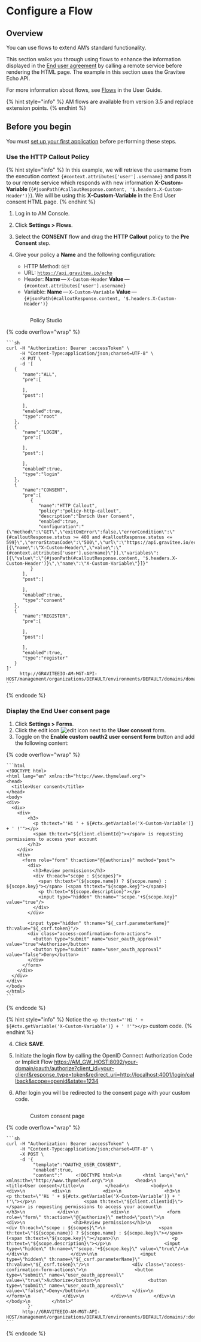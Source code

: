 # Configure a Flow

## Overview

You can use flows to extend AM’s standard functionality.

This section walks you through using flows to enhance the information displayed in the [End user agreement](../../guides/user-management/user-consent.md) by calling a remote service before rendering the HTML page. The example in this section uses the Gravitee Echo API.

For more information about flows, see [Flows](../../guides/flows.md) in the User Guide.

{% hint style="info" %}
AM flows are available from version 3.5 and replace extension points.
{% endhint %}

## Before you begin

You must [set up your first application](set-up-your-first-application.md) before performing these steps.

### Use the HTTP Callout Policy

{% hint style="info" %}
In this example, we will retrieve the username from the execution context `{#context.attributes['user'].username}` and pass it to our remote service which responds with new information **X-Custom-Variable** (`{#jsonPath(#calloutResponse.content, '$.headers.X-Custom-Header')}`). We will be using this **X-Custom-Variable** in the End User consent HTML page.
{% endhint %}

1. Log in to AM Console.
2. Click **Settings > Flows**.
3. Select the **CONSENT** flow and drag the **HTTP Callout** policy to the **Pre Consent** step.
4.  Give your policy a **Name** and the following configuration:

    * HTTP Method: `GET`
    * URL: [`https://api.gravitee.io/echo`](https://api.gravitee.io/echo)
    * Header: **Name** — `X-Custom-Header` **Value** — `{#context.attributes['user'].username}`
    * Variable: **Name** — `X-Custom-Variable` **Value** — `{#jsonPath(#calloutResponse.content, '$.headers.X-Custom-Header')}`

    <figure><img src="https://docs.gravitee.io/images/am/current/graviteeio-am-quickstart-policies.png" alt=""><figcaption><p>Policy Studio</p></figcaption></figure>

{% code overflow="wrap" %}
````
```sh
curl -H "Authorization: Bearer :accessToken" \
     -H "Content-Type:application/json;charset=UTF-8" \
     -X PUT \
     -d '[
   {
      "name":"ALL",
      "pre":[

      ],
      "post":[

      ],
      "enabled":true,
      "type":"root"
   },
   {
      "name":"LOGIN",
      "pre":[

      ],
      "post":[

      ],
      "enabled":true,
      "type":"login"
   },
   {
      "name":"CONSENT",
      "pre":[
         {
            "name":"HTTP Callout",
            "policy":"policy-http-callout",
            "description":"Enrich User Consent",
            "enabled":true,
            "configuration":"{\"method\":\"GET\",\"exitOnError\":false,\"errorCondition\":\"{#calloutResponse.status >= 400 and #calloutResponse.status <= 599}\",\"errorStatusCode\":\"500\",\"url\":\"https://api.gravitee.io/echo\",\"headers\":[{\"name\":\"X-Custom-Header\",\"value\":\"{#context.attributes['user'].username}\"}],\"variables\":[{\"value\":\"{#jsonPath(#calloutResponse.content, '$.headers.X-Custom-Header')}\",\"name\":\"X-Custom-Variable\"}]}"
         }
      ],
      "post":[

      ],
      "enabled":true,
      "type":"consent"
   },
   {
      "name":"REGISTER",
      "pre":[

      ],
      "post":[

      ],
      "enabled":true,
      "type":"register"
   }
]'
     http://GRAVITEEIO-AM-MGT-API-HOST/management/organizations/DEFAULT/environments/DEFAULT/domains/domain/flows
```
````
{% endcode %}

### Display the End User consent page

1. Click **Settings > Forms**.
2. Click the edit icon ![edit icon](https://docs.gravitee.io/images/icons/edit-icon.png) next to the **User consent** form.
3. Toggle on the **Enable custom oauth2 user consent form** button and add the following content:

{% code overflow="wrap" %}
````
```html
<!DOCTYPE html>
<html lang="en" xmlns:th="http://www.thymeleaf.org">
<head>
  <title>User consent</title>
</head>
<body>
<div>
  <div>
    <div>
        <h3>
          <p th:text="'Hi ' + ${#ctx.getVariable('X-Custom-Variable')} + ' !'"></p>
          <span th:text="${client.clientId}"></span> is requesting permissions to access your account
        </h3>
    </div>
    <div>
      <form role="form" th:action="@{authorize}" method="post">
        <div>
          <h3>Review permissions</h3>
          <div th:each="scope : ${scopes}">
            <span th:text="(${scope.name}) ? ${scope.name} : ${scope.key}"></span> (<span th:text="${scope.key}"></span>)
            <p th:text="${scope.description}"></p>
            <input type="hidden" th:name="'scope.'+${scope.key}" value="true"/>
          </div>
        </div>

        <input type="hidden" th:name="${_csrf.parameterName}" th:value="${_csrf.token}"/>
        <div class="access-confirmation-form-actions">
          <button type="submit" name="user_oauth_approval" value="true">Authorize</button>
          <button type="submit" name="user_oauth_approval" value="false">Deny</button>
        </div>
      </form>
    </div>
  </div>
</div>
</body>
</html>
```
````
{% endcode %}

{% hint style="info" %}
Notice the `<p th:text="'Hi ' + ${#ctx.getVariable('X-Custom-Variable')} + ' !'"></p>` custom code.
{% endhint %}

4. Click **SAVE**.
5. Initiate the login flow by calling the OpenID Connect Authorization Code or Implicit Flow [https://AM\_GW\_HOST:8092/your-domain/oauth/authorize?client\_id=your-client\&response\_type=token\&redirect\_uri=http://localhost:4001/login/callback\&scope=openid\&state=1234](https://am\_gw\_host:8092/your-domain/oauth/authorize?client\_id=your-client\&response\_type=token\&redirect\_uri=http://localhost:4001/login/callback\&scope=openid\&state=1234)
6.  After login you will be redirected to the consent page with your custom code.

    <figure><img src="https://docs.gravitee.io/images/am/current/graviteeio-am-quickstart-policies-consent-page.png" alt=""><figcaption><p>Custom consent page</p></figcaption></figure>

{% code overflow="wrap" %}
````
```sh
curl -H "Authorization: Bearer :accessToken" \
     -H "Content-Type:application/json;charset=UTF-8" \
     -X POST \
     -d '{
          "template":"OAUTH2_USER_CONSENT",
          "enabled":true,
          "content":"     <!DOCTYPE html>\n        <html lang=\"en\" xmlns:th=\"http://www.thymeleaf.org\">\n        <head>\n          <title>User consent</title>\n        </head>\n        <body>\n        <div>\n          <div>\n            <div>\n                <h3>\n                  <p th:text=\"'Hi ' + ${#ctx.getVariable('X-Custom-Variable')} + ' !'\"></p>\n                  <span th:text=\"${client.clientId}\"></span> is requesting permissions to access your account\n                </h3>\n            </div>\n            <div>\n              <form role=\"form\" th:action=\"@{authorize}\" method=\"post\">\n                <div>\n                  <h3>Review permissions</h3>\n                  <div th:each=\"scope : ${scopes}\">\n                    <span th:text=\"(${scope.name}) ? ${scope.name} : ${scope.key}\"></span> (<span th:text=\"${scope.key}\"></span>)\n                    <p th:text=\"${scope.description}\"></p>\n                    <input type=\"hidden\" th:name=\"'scope.'+${scope.key}\" value=\"true\"/>\n                  </div>\n                </div>\n\n                <input type=\"hidden\" th:name=\"${_csrf.parameterName}\" th:value=\"${_csrf.token}\"/>\n                <div class=\"access-confirmation-form-actions\">\n                  <button type=\"submit\" name=\"user_oauth_approval\" value=\"true\">Authorize</button>\n                  <button type=\"submit\" name=\"user_oauth_approval\" value=\"false\">Deny</button>\n                </div>\n              </form>\n            </div>\n          </div>\n        </div>\n        </body>\n        </html>"
        }'
      http://GRAVITEEIO-AM-MGT-API-HOST/management/organizations/DEFAULT/environments/DEFAULT/domains/:domainId/forms
```
````
{% endcode %}
